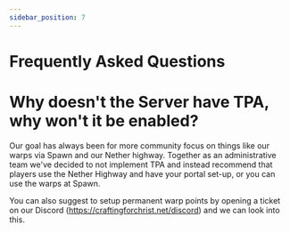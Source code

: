 ```yaml
---
sidebar_position: 7
---
```


# Frequently Asked Questions

# Why doesn't the Server have TPA, why won't it be enabled?
Our goal has always been for more community focus on things like our warps via Spawn and our Nether highway. 
Together as an administrative team we've decided to not implement TPA and instead recommend that players use the Nether Highway and have your portal set-up, or you can use the warps at Spawn.

You can also suggest to setup permanent warp points by opening a ticket on our Discord (https://craftingforchrist.net/discord) and we can look into this.

